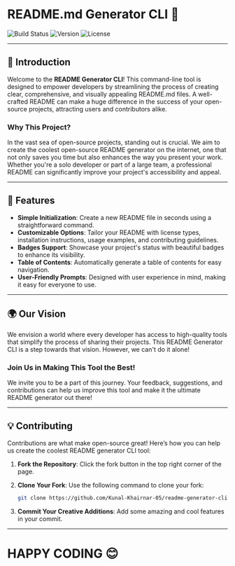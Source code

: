 # README.md Generator CLI 📃

![Build Status](https://img.shields.io/badge/build-passing-brightgreen)
![Version](https://img.shields.io/badge/version-1.0.0-blue)
![License](https://img.shields.io/badge/license-MIT-yellowgreen)

---

## 📜 Introduction

Welcome to the **README Generator CLI**! This command-line tool is designed to empower developers by streamlining the process of creating clear, comprehensive, and visually appealing README.md files. A well-crafted README can make a huge difference in the success of your open-source projects, attracting users and contributors alike.

### Why This Project?

In the vast sea of open-source projects, standing out is crucial. We aim to create the coolest open-source README generator on the internet, one that not only saves you time but also enhances the way you present your work. Whether you're a solo developer or part of a large team, a professional README can significantly improve your project's accessibility and appeal.

---

## 🚀 Features

- **Simple Initialization**: Create a new README file in seconds using a straightforward command.
- **Customizable Options**: Tailor your README with license types, installation instructions, usage examples, and contributing guidelines.
- **Badges Support**: Showcase your project's status with beautiful badges to enhance its visibility.
- **Table of Contents**: Automatically generate a table of contents for easy navigation.
- **User-Friendly Prompts**: Designed with user experience in mind, making it easy for everyone to use.

---

## 🌍 Our Vision

We envision a world where every developer has access to high-quality tools that simplify the process of sharing their projects. This README Generator CLI is a step towards that vision. However, we can't do it alone!

### **Join Us in Making This Tool the Best!**

We invite you to be a part of this journey. Your feedback, suggestions, and contributions can help us improve this tool and make it the ultimate README generator out there!

---

## 💡 Contributing

Contributions are what make open-source great! Here’s how you can help us create the coolest README generator CLI tool:

1. **Fork the Repository**: Click the fork button in the top right corner of the page.
2. **Clone Your Fork**: Use the following command to clone your fork:
   ```bash
   git clone https://github.com/Kunal-Khairnar-05/readme-generator-cli
   ```
   
3. **Commit Your Creative Additions**: Add some amazing and cool features in your commit.

---

# HAPPY CODING 😊
